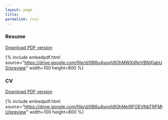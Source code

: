 ```yaml
---
layout: page
title:
permalink: /cv/
---
```



<!-- - CV [PDF version](/images/cv_sdaza.pdf).
- Resume [PDF version](/images/resume_sdaza.pdf). -->

<!-- The PDF should be embedded underneath -- uses Google Docs for embedding and works if the PDF is on dropbox. Works sporadically if PDF is elsewhere too. -->




### Resume

[Download PDF version](/images/resume_sdaza.pdf)

{% include embedpdf.html source="https://drive.google.com/file/d/0B6u4soyh9OhMWXdfejVBNXlabU0/preview" width=100 height=800 %}

### CV

[Download PDF version](/images/cv_sdaza.pdf)

{% include embedpdf.html source="https://drive.google.com/file/d/0B6u4soyh9OhMel9FOEVNbTRFMlU/preview" width=100 height=800 %}
